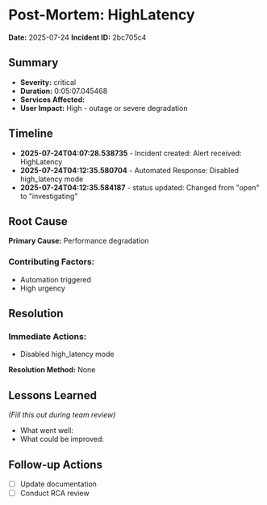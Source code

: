 # Post-Mortem: HighLatency
**Date:** 2025-07-24
**Incident ID:** 2bc705c4

## Summary
- **Severity:** critical
- **Duration:** 0:05:07.045468
- **Services Affected:** 
- **User Impact:** High - outage or severe degradation

## Timeline
- **2025-07-24T04:07:28.538735** - Incident created: Alert received: HighLatency
- **2025-07-24T04:12:35.580704** - Automated Response: Disabled high_latency mode
- **2025-07-24T04:12:35.584187** - status updated: Changed from "open" to "investigating"

## Root Cause
**Primary Cause:** Performance degradation

### Contributing Factors:
- Automation triggered
- High urgency

## Resolution
### Immediate Actions:
- Disabled high_latency mode

**Resolution Method:** None

## Lessons Learned
*(Fill this out during team review)*
- What went well:
- What could be improved:

## Follow-up Actions
- [ ] Update documentation
- [ ] Conduct RCA review